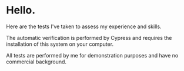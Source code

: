 # Hello.
Here are the tests I've taken to assess my experience and skills.

The automatic verification is performed by Cypress and requires the installation of this system on your computer.


All tests are performed by me for demonstration purposes and have no commercial background.
